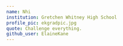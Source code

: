 ```yaml
---
name: Nhi
institution: Gretchen Whitney High School
profile_pic: ekgradpic.jpg
quote: Challenge everything.
github_user: ElaineKane
---
```

